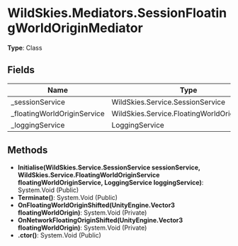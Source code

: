 ﻿# WildSkies.Mediators.SessionFloatingWorldOriginMediator

**Type**: Class

## Fields

| Name | Type | Access |
|------|------|--------|
| _sessionService | WildSkies.Service.SessionService | Private |
| _floatingWorldOriginService | WildSkies.Service.FloatingWorldOriginService | Private |
| _loggingService | LoggingService | Private |

## Methods

- **Initialise(WildSkies.Service.SessionService sessionService, WildSkies.Service.FloatingWorldOriginService floatingWorldOriginService, LoggingService loggingService)**: System.Void (Public)
- **Terminate()**: System.Void (Public)
- **OnFloatingWorldOriginShifted(UnityEngine.Vector3 floatingWorldOrigin)**: System.Void (Private)
- **OnNetworkFloatingOriginShifted(UnityEngine.Vector3 floatingWorldOrigin)**: System.Void (Private)
- **.ctor()**: System.Void (Public)

